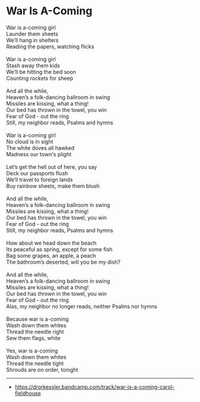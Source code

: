 # War Is A-Coming

War is a-coming girl\
Launder them sheets\
We’ll hang in shelters\
Reading the papers, watching flicks\
\
War is a-coming girl\
Stash away them kids\
We’ll be hitting the bed soon\
Counting rockets for sheep\
\
And all the while,\
Heaven’s a folk-dancing ballroom in swing\
Missiles are kissing, what a thing!\
Our bed has thrown in the towel, you win\
Fear of God - out the ring\
Still, my neighbor reads, Psalms and hymns\
\
War is a-coming girl\
No cloud is in sight\
The white doves all hawked\
Madness our town's plight\
\
Let’s get the hell out of here, you say\
Deck our passports flush\
We’ll travel to foreign lands\
Buy rainbow sheets, make them blush\
\
And all the while,\
Heaven’s a folk-dancing ballroom in swing\
Missiles are kissing, what a thing!\
Our bed has thrown in the towel, you win\
Fear of God - out the ring\
Still, my neighbor reads, Psalms and hymns\
\
How about we head down the beach\
Its peaceful as spring, except for some fish\
Bag some grapes, an apple, a peach\
The bathroom’s deserted, will you be my dish?\
\
And all the while,\
Heaven’s a folk-dancing ballroom in swing\
Missiles are kissing, what a thing!\
Our bed has thrown in the towel, you win\
Fear of God - out the ring\
Alas, my neighbor no longer reads, neither Psalms nor hymns\
\
Because war is a-coming\
Wash down them whites\
Thread the needle right\
Sew them flags, white\
\
Yes, war is a-coming\
Wash down them whites\
Thread the needle tight\
Shrouds are on order, tonight

---
- https://drorkessler.bandcamp.com/track/war-is-a-coming-carol-fieldhouse
